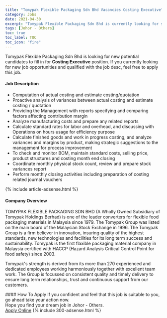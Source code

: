 ```yaml
---
title: "Tomypak Flexible Packaging Sdn Bhd Vacancies Costing Executive" 
category: Jobs 
date: 2021-04-30 
excerpt: "Tomypak Flexible Packaging Sdn Bhd is currently looking for suitable person to fill in the Costing Executive which based in Johor - Others" 
tags: [Johor - Others] 
toc: true 
toc_label: TOC 
toc_icon: "fire" 
--- 
```


<p>Tomypak Flexible Packaging Sdn Bhd is looking for new potential candidates to fill in for <b>Costing Executive</b> position. If you currently looking for new job opportunities and qualified with the job desc, feel free to apply this job.
</p><div><div><h4>Job Description</h4></div><div><div><span><div><ul><li>Computation of actual costing and estimate costing/quotation</li><li>Proactive analysis of variances between actual costing and estimate costing / quotation</li><li>Providing the Management with reports specifying and comparing factors affecting contribution margin</li><li>Analyze manufacturing costs and prepare any related reports</li><li>Calculate standard rates for labor and overhead, and discussing with Operations on hours usage for efficiency purpose</li><li>Calculate finished goods and work in progress costing, and analyze variances and margins by product, making strategic suggestions to the management for process improvement</li><li>To check and monitor BOM, maintain standard costs, selling price, product structures and costing month end closing</li><li>Coordinate monthly physical stock count, review and prepare stock variances report</li><li>Perform monthly closing activities including preparation of costing related journal vouchers</li></ul></div></span></div></div></div> 
{% include article-adsense.html %} 
<div><div><h4>Company Overview</h4></div><div><div><span><div><p>TOMYPAK FLEXIBLE PACKAGING SDN BHD (A Wholly Owned Subsidiary of Tomypak Holdings Berhad)&#160;is one of the leader converters for flexible food packaging materials in Malaysia since 1979. The Tomypak Group was listed on the main board of the Malaysian Stock Exchange in 1996.&#160;The Tomypak Group is a firm believer in innovation, insuring quality of the highest standards, new technologies and facilities for its long term success and sustainability. Tomypak is the first flaxible packaging material company in Malaysia certified with HACCP (Hazard Analysis Critical Control Point for food safety) since 2003.</p><p>Tomypak's strength is derived from its more than 270 experienced and dedicated employees working harmoniously together with excellent team work. The Group is focussed on consistent quality and timely delivery to ensure long term relationships, trust and continuous support from our customers.</p></div></span></div></div></div> 
#### How To Apply 
If you confident and feel that this job is suitable to you, go ahead take your action now. <br/> 
Hope you find your dream job in Johor - Others. <br/> 
<a href="https://www.jobstreet.com.my/en/job/costing-executive-4553066?jobId=jobstreet-my-job-4553066&" class="btn btn--info" target="_blank" rel="nofollow noopenner">Apply Online</a> 
{% include 300-adsense.html %} 